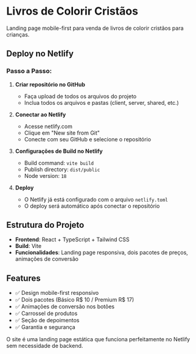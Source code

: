 # Livros de Colorir Cristãos

Landing page mobile-first para venda de livros de colorir cristãos para crianças.

## Deploy no Netlify

### Passo a Passo:

1. **Criar repositório no GitHub**
   - Faça upload de todos os arquivos do projeto
   - Inclua todos os arquivos e pastas (client, server, shared, etc.)

2. **Conectar ao Netlify**
   - Acesse netlify.com
   - Clique em "New site from Git"
   - Conecte com seu GitHub e selecione o repositório

3. **Configurações de Build no Netlify**
   - Build command: `vite build`
   - Publish directory: `dist/public`
   - Node version: `18`

4. **Deploy**
   - O Netlify já está configurado com o arquivo `netlify.toml`
   - O deploy será automático após conectar o repositório

## Estrutura do Projeto

- **Frontend**: React + TypeScript + Tailwind CSS
- **Build**: Vite
- **Funcionalidades**: Landing page responsiva, dois pacotes de preços, animações de conversão

## Features

- ✅ Design mobile-first responsivo
- ✅ Dois pacotes (Básico R$ 10 / Premium R$ 17)
- ✅ Animações de conversão nos botões
- ✅ Carrossel de produtos
- ✅ Seção de depoimentos
- ✅ Garantia e segurança

O site é uma landing page estática que funciona perfeitamente no Netlify sem necessidade de backend.